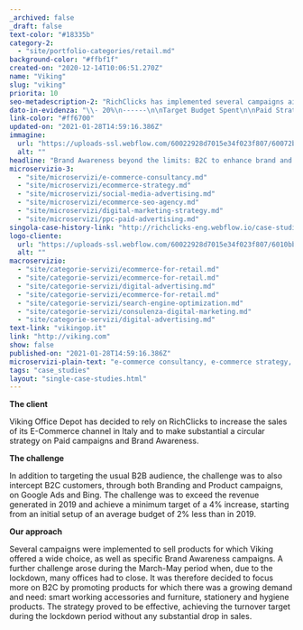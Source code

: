 ```yaml
---
_archived: false
_draft: false
text-color: "#18335b"
category-2:
  - "site/portfolio-categories/retail.md"
background-color: "#ffbf1f"
created-on: "2020-12-14T10:06:51.270Z"
name: "Viking"
slug: "viking"
priorita: 10
seo-metadescription-2: "RichClicks has implemented several campaigns aimed at selling Viking products, as well as specific Brand Awareness campaigns. Find out more!"
dato-in-evidenza: "\\- 20%\n------\n\nTarget Budget Spent\n\nPaid Strategy\n-------------\n\nBranding and product campaigns Google and Bing Ads  \n\nBrand Awareness\n---------------\n\nStrategy optimisation with detailed advice"
link-color: "#ff6700"
updated-on: "2021-01-28T14:59:16.386Z"
immagine:
  url: "https://uploads-ssl.webflow.com/60022928d7015e34f023f807/60072b4d1b820d3606e9bab2_5fd75184542207d2d34087ba_viking-bg.jpg"
  alt: ""
headline: "Brand Awareness beyond the limits: B2C to enhance brand and product value"
microservizio-3:
  - "site/microservizi/e-commerce-consultancy.md"
  - "site/microservizi/ecommerce-strategy.md"
  - "site/microservizi/social-media-advertising.md"
  - "site/microservizi/ecommerce-seo-agency.md"
  - "site/microservizi/digital-marketing-strategy.md"
  - "site/microservizi/ppc-paid-advertising.md"
singola-case-history-link: "http://richclicks-eng.webflow.io/case-studies/viking"
logo-cliente:
  url: "https://uploads-ssl.webflow.com/60022928d7015e34f023f807/6010bb6c94f5ad9ba5340eca_60022928d7015eca8a23fbbc_viking.png"
  alt: ""
macroservizio:
  - "site/categorie-servizi/ecommerce-for-retail.md"
  - "site/categorie-servizi/ecommerce-for-retail.md"
  - "site/categorie-servizi/digital-advertising.md"
  - "site/categorie-servizi/ecommerce-for-retail.md"
  - "site/categorie-servizi/search-engine-optimization.md"
  - "site/categorie-servizi/consulenza-digital-marketing.md"
  - "site/categorie-servizi/digital-advertising.md"
text-link: "vikingop.it"
link: "http://viking.com"
show: false
published-on: "2021-01-28T14:59:16.386Z"
microservizi-plain-text: "e-commerce consultancy, e-commerce strategy, social media advertising, SEO for e-commerce, digital marketing strategy, paid advertising"
tags: "case_studies"
layout: "single-case-studies.html"
---
```


**The client**

Viking Office Depot has decided to rely on RichClicks to increase the sales of its E-Commerce channel in Italy and to make substantial a circular strategy on Paid campaigns and Brand Awareness.

**The challenge**

In addition to targeting the usual B2B audience, the challenge was to also intercept B2C customers, through both Branding and Product campaigns, on Google Ads and Bing. The challenge was to exceed the revenue generated in 2019 and achieve a minimum target of a 4% increase, starting from an initial setup of an average budget of 2% less than in 2019.

**Our approach**

Several campaigns were implemented to sell products for which Viking offered a wide choice, as well as specific Brand Awareness campaigns. A further challenge arose during the March-May period when, due to the lockdown, many offices had to close. It was therefore decided to focus more on B2C by promoting products for which there was a growing demand and need: smart working accessories and furniture, stationery and hygiene products. The strategy proved to be effective, achieving the turnover target during the lockdown period without any substantial drop in sales.
